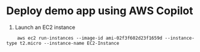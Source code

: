 # Deploy demo app using AWS Copilot

1. Launch an EC2 instance

```
    aws ec2 run-instances --image-id ami-02f3f602d23f1659d --instance-type t2.micro --instance-name EC2-Instance
```

